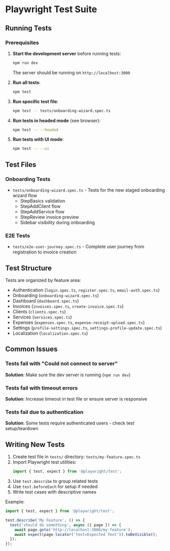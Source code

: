 # Playwright Test Suite

## Running Tests

### Prerequisites
1. **Start the development server** before running tests:
   ```bash
   npm run dev
   ```
   The server should be running on `http://localhost:3000`

2. **Run all tests**:
   ```bash
   npm test
   ```

3. **Run specific test file**:
   ```bash
   npm test -- tests/onboarding-wizard.spec.ts
   ```

4. **Run tests in headed mode** (see browser):
   ```bash
   npm test -- --headed
   ```

5. **Run tests with UI mode**:
   ```bash
   npm test -- --ui
   ```

## Test Files

### Onboarding Tests
- `tests/onboarding-wizard.spec.ts` - Tests for the new staged onboarding wizard flow
  - StepBasics validation
  - StepAddClient flow
  - StepAddService flow  
  - StepReview invoice preview
  - Sidebar visibility during onboarding

### E2E Tests
- `tests/e2e-user-journey.spec.ts` - Complete user journey from registration to invoice creation

## Test Structure

Tests are organized by feature area:
- Authentication (`login.spec.ts`, `register.spec.ts`, `email-auth.spec.ts`)
- Onboarding (`onboarding-wizard.spec.ts`)
- Dashboard (`dashboard.spec.ts`)
- Invoices (`invoices.spec.ts`, `create-invoice.spec.ts`)
- Clients (`clients.spec.ts`)
- Services (`services.spec.ts`)
- Expenses (`expenses.spec.ts`, `expense-receipt-upload.spec.ts`)
- Settings (`profile-settings.spec.ts`, `settings-profile-update.spec.ts`)
- Localization (`localization.spec.ts`)

## Common Issues

### Tests fail with "Could not connect to server"
**Solution**: Make sure the dev server is running (`npm run dev`)

### Tests fail with timeout errors
**Solution**: Increase timeout in test file or ensure server is responsive

### Tests fail due to authentication
**Solution**: Some tests require authenticated users - check test setup/teardown

## Writing New Tests

1. Create test file in `tests/` directory: `tests/my-feature.spec.ts`
2. Import Playwright test utilities:
   ```typescript
   import { test, expect } from '@playwright/test';
   ```
3. Use `test.describe` to group related tests
4. Use `test.beforeEach` for setup if needed
5. Write test cases with descriptive names

Example:
```typescript
import { test, expect } from '@playwright/test';

test.describe('My Feature', () => {
  test('should do something', async ({ page }) => {
    await page.goto('http://localhost:3000/my-feature');
    await expect(page.locator('text=Expected Text')).toBeVisible();
  });
});
```